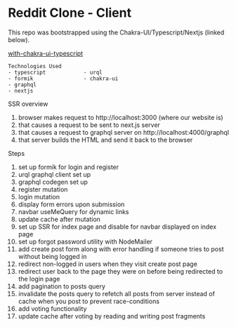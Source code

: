 # Reddit Clone - Client
This repo was bootstrapped using the Chakra-UI/Typescript/Nextjs (linked below).

[with-chakra-ui-typescript](https://github.com/vercel/next.js/tree/canary/examples/with-chakra-ui-typescript)

```
Technologies Used
- typescript            - urql
- formik                - chakra-ui
- graphql               
- nextjs                
```  

SSR overview
1. browser makes request to http://localhost:3000 (where our website is)
2. that causes a request to be sent to next.js server
3. that causes a request to graphql server on http://localhost:4000/graphql
4. that server builds the HTML and send it back to the browser

Steps
1. set up formik for login and register
2. urql graphql client set up
3. graphql codegen set up
4. register mutation
5. login mutation
6. display form errors upon submission
7. navbar useMeQuery for dynamic links
8. update cache after mutation
9. set up SSR for index page and disable for navbar displayed on index page
10. set up forgot password utility with NodeMailer
11. add create post form along with error handling if someone tries to post without being logged in
12. redirect non-logged in users when they visit create post page
13. redirect user back to the page they were on before being redirected to the login page
14. add pagination to posts query
15. invalidate the posts query to refetch all posts from server instead of cache when you post to prevent race-conditions 
16. add voting functionality
17. update cache after voting by reading and writing post fragments
